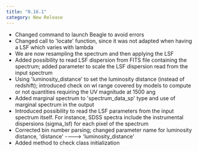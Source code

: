 ```yaml
---
title: "0.16.1"
category: New Release
---
```

- Changed command to launch Beagle to avoid errors
- Changed call to 'locate' function, since it was not adapted when having a LSF which varies with lambda
- We are now resampling the spectrum and then applying the LSF
- Added possibility to read LSF dispersion from FITS file containing the spectrum; added parameter to scale the LSF dispersion read from the input spectrum
- Using 'luminosity_distance' to set the luminosity distance (instead of redshift); introduced check on wl range covered by models to compute or not quantities requiring the UV magnitude at 1500 ang
- Added marginal spectrum to 'spectrum_data_sp' type and use of marginal spectrum in the output
- Introduced possibility to read the LSF parameters from the input spectrum itself. For instance, SDSS spectra include the instrumental dispersions (sigma_lsf) for each pixel of the spectrum
- Corrected bin number parsing; changed parameter name for luminosity distance, 'distance' ----> 'luminosity_distance'
- Added method to check class initialization
